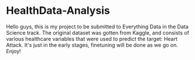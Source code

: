 # HealthData-Analysis
Hello guys, this is my project to be submitted to Everything Data in the Data Science track.
The original dataset was gotten from Kaggle, and consists of various healthcare variables that were used to predict the target: Heart Attack.
It's just in the early stages, finetuning will be done as we go on.
Enjoy!
